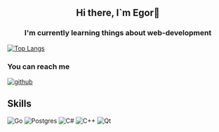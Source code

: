 <h2 align="center" >Hi there, I`m Egor👋</h2>
<h3 align="center"> I'm currently learning things about web-development</h3>

   [![Top Langs](https://github-readme-stats.vercel.app/api/top-langs/?username=EgrShishov&layout=compact&theme=white)](https://github.com/EgrShishov/github-readme-stats)

<h3>You can reach me</h3> 

[![github](https://img.shields.io/badge/Telegram-2CA5E0?style=for-the-badge&logo=telegram&logoColor=white)](https://t.me/realvladchizov)
<h2> Skills </h2>
 
![Go](https://img.shields.io/badge/go-%2300ADD8.svg?style=for-the-badge&logo=go&logoColor=white) ![Postgres](https://img.shields.io/badge/postgres-%23316192.svg?style=for-the-badge&logo=postgresql&logoColor=white) ![C#](https://img.shields.io/badge/c%23-%23239120.svg?style=for-the-badge&logo=c-sharp&logoColor=white) ![C++](https://img.shields.io/badge/c++-%2300599C.svg?style=for-the-badge&logo=c%2B%2B&logoColor=white) ![Qt](https://img.shields.io/badge/Qt-%23217346.svg?style=for-the-badge&logo=Qt&logoColor=white)
